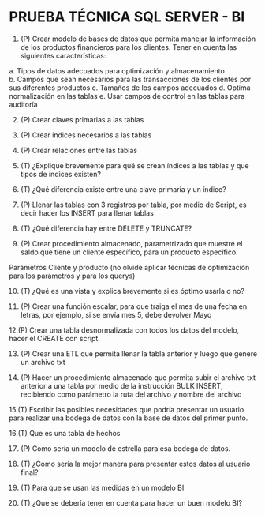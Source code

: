 # PRUEBA TÉCNICA SQL SERVER - BI 

1.	(P) Crear modelo de bases de datos que permita manejar la información de los productos financieros para los clientes. 
Tener en cuenta las siguientes características: 

a.	Tipos de datos adecuados para optimización y almacenamiento  
b.	Campos que sean necesarios para las transacciones de los clientes por sus diferentes productos 
c.	Tamaños de los campos adecuados 
d.	Optima normalización en las tablas 
e.	Usar campos de control en las tablas para auditoría 

2.	(P) Crear claves primarias a las tablas  
 
3.	(P) Crear índices necesarios a las tablas  
 
4.	(P) Crear relaciones entre las tablas  
 
5.	(T) ¿Explique brevemente para qué se crean índices a las tablas y que tipos de índices existen? 
 
6.	(T) ¿Qué diferencia existe entre una clave primaria y un índice? 
 
7.	(P) Llenar las tablas con 3 registros por tabla, por medio de Script, es decir hacer los INSERT para llenar tablas  
 
8.	(T) ¿Qué diferencia hay entre DELETE y TRUNCATE? 
 
9.	(P) Crear procedimiento almacenado, parametrizado que muestre el saldo que tiene un cliente específico, para un producto específico. 
 
Parámetros Cliente y producto (no olvide aplicar técnicas de optimización para los parámetros y para los querys)  
 
10.	(T) ¿Qué es una vista y explica brevemente si es óptimo usarla o no? 
 
 
11.	(P) Crear una función escalar, para que traiga el mes de una fecha en letras, por ejemplo, si se envía mes 5, debe devolver Mayo 
 
12.(P) Crear una tabla desnormalizada con todos los datos del modelo, hacer el CREATE con script. 
 
13.	(P) Crear una ETL que permita llenar la tabla anterior y luego que genere un archivo txt 
 
14.	(P) Hacer un procedimiento almacenado que permita subir el archivo txt anterior a una tabla por medio de la instrucción BULK INSERT, recibiendo como parámetro la ruta del archivo y nombre del archivo 
 
15.(T) Escribir las posibles necesidades que podría presentar un usuario para realizar una bodega de datos con la base de datos del primer punto. 
 
16.(T) Que es una tabla de hechos 
 
17.	(P) Como sería un modelo de estrella para esa bodega de datos. 
 
18.	(T) ¿Como sería la mejor manera para presentar estos datos al usuario final? 
 
19.	(T) Para que se usan las medidas en un modelo BI 
 
20.	(T) ¿Que se debería tener en cuenta para hacer un buen modelo BI? 

